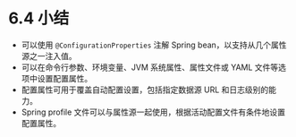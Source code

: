 # 6.4 小结

* 可以使用 `@ConfigurationProperties` 注解 Spring bean，以支持从几个属性源之一注入值。
* 可以在命令行参数、环境变量、JVM 系统属性、属性文件或 YAML 文件等选项中设置配置属性。
* 配置属性可用于覆盖自动配置设置，包括指定数据源 URL 和日志级别的能力。
* Spring profile 文件可以与属性源一起使用，根据活动配置文件有条件地设置配置属性。


